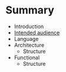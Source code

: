 # Summary

* Introduction
* [Intended audience](intended-audience.md)
* Language
* Architecture
  * Structure
* Functional
  * Structure
